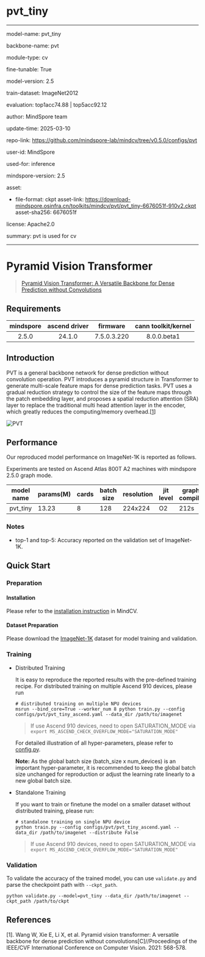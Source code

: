 # pvt_tiny

---

model-name: pvt_tiny

backbone-name: pvt

module-type: cv

fine-tunable: True

model-version: 2.5

train-dataset: ImageNet2012

evaluation: top1acc74.88 | top5acc92.12

author: MindSpore team

update-time: 2025-03-10

repo-link: <https://github.com/mindspore-lab/mindcv/tree/v0.5.0/configs/pvt>

user-id: MindSpore

used-for: inference

mindspore-version: 2.5

asset:

- file-format: ckpt
  asset-link: <https://download-mindspore.osinfra.cn/toolkits/mindcv/pvt/pvt_tiny-6676051f-910v2.ckpt>
  asset-sha256: 6676051f

license: Apache2.0

summary: pvt is used for cv

---

# Pyramid Vision Transformer

> [Pyramid Vision Transformer: A Versatile Backbone for Dense Prediction without Convolutions](https://arxiv.org/abs/2102.12122)

## Requirements

| mindspore | ascend driver |  firmware   | cann toolkit/kernel |
| :-------: | :-----------: | :---------: | :-----------------: |
|   2.5.0   |    24.1.0     | 7.5.0.3.220 |     8.0.0.beta1     |

## Introduction

PVT is a general backbone network for dense prediction without convolution operation. PVT introduces a pyramid structure
in Transformer to generate multi-scale feature maps for dense prediction tasks. PVT uses a gradual reduction strategy to
control the size of the feature maps through the patch embedding layer, and proposes a spatial reduction attention (SRA)
layer to replace the traditional multi head attention layer in the encoder, which greatly reduces the computing/memory
overhead.[[1](#references)]

![PVT](https://user-images.githubusercontent.com/74176172/210046926-2322161b-a963-4603-b3cb-86ecdca41262.png)

## Performance

Our reproduced model performance on ImageNet-1K is reported as follows.

Experiments are tested on Ascend Atlas 800T A2 machines with mindspore 2.5.0 graph mode.

| model name | params(M) | cards | batch size | resolution | jit level | graph compile | ms/step | img/s   | acc@top1 | acc@top5 | recipe                                                                                     | weight                                                                                            |
| ---------- | --------- | ----- | ---------- | ---------- | --------- | ------------- | ------- | ------- | -------- | -------- | ------------------------------------------------------------------------------------------ | ------------------------------------------------------------------------------------------------- |
| pvt_tiny   | 13.23     | 8     | 128        | 224x224    | O2        | 212s          | 237.5   | 4311.58 | 74.88    | 92.12    | [yaml](https://github.com/mindspore-lab/mindcv/blob/main/configs/pvt/pvt_tiny_ascend.yaml) | [weights](https://download-mindspore.osinfra.cn/toolkits/mindcv/pvt/pvt_tiny-6676051f-910v2.ckpt) |

### Notes

- top-1 and top-5: Accuracy reported on the validation set of ImageNet-1K.

## Quick Start

### Preparation

#### Installation

Please refer to the [installation instruction](https://mindspore-lab.github.io/mindcv/installation/) in MindCV.

#### Dataset Preparation

Please download the [ImageNet-1K](https://www.image-net.org/challenges/LSVRC/2012/index.php) dataset for model training
and validation.

### Training

- Distributed Training

  It is easy to reproduce the reported results with the pre-defined training recipe. For distributed training on multiple
  Ascend 910 devices, please run

  ```shell
  # distributed training on multiple NPU devices
  msrun --bind_core=True --worker_num 8 python train.py --config configs/pvt/pvt_tiny_ascend.yaml --data_dir /path/to/imagenet
  ```

  > If use Ascend 910 devices, need to open SATURATION_MODE via `export MS_ASCEND_CHECK_OVERFLOW_MODE="SATURATION_MODE"`

  For detailed illustration of all hyper-parameters, please refer
  to [config.py](https://github.com/mindspore-lab/mindcv/blob/main/config.py).

  **Note:** As the global batch size (batch_size x num_devices) is an important hyper-parameter, it is recommended to keep
  the global batch size unchanged for reproduction or adjust the learning rate linearly to a new global batch size.

- Standalone Training

  If you want to train or finetune the model on a smaller dataset without distributed training, please run:

  ```shell
  # standalone training on single NPU device
  python train.py --config configs/pvt/pvt_tiny_ascend.yaml --data_dir /path/to/imagenet --distribute False
  ```

  > If use Ascend 910 devices, need to open SATURATION_MODE via `export MS_ASCEND_CHECK_OVERFLOW_MODE="SATURATION_MODE"`

### Validation

To validate the accuracy of the trained model, you can use `validate.py` and parse the checkpoint path
with `--ckpt_path`.

```shell
python validate.py --model=pvt_tiny --data_dir /path/to/imagenet --ckpt_path /path/to/ckpt
```

## References

[1]. Wang W, Xie E, Li X, et al. Pyramid vision transformer: A versatile backbone for dense prediction without
convolutions[C]//Proceedings of the IEEE/CVF International Conference on Computer Vision. 2021: 568-578.
